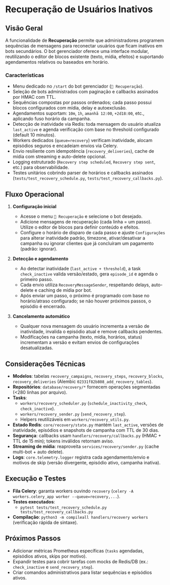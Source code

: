 # Recuperação de Usuários Inativos

## Visão Geral

A funcionalidade de **Recuperação** permite que administradores programem sequências de mensagens para reconectar usuários que ficam inativos em bots secundários. O bot gerenciador oferece uma interface modular, reutilizando o editor de blocos existente (texto, mídia, efeitos) e suportando agendamentos relativos ou baseados em horário.

### Características
- Menu dedicado no `/start` do bot gerenciador (`🔁 Recuperação`).
- Seleção de bots administrados com paginação e callbacks assinados por HMAC com TTL.
- Sequências compostas por passos ordenados; cada passo possui blocos configurados com mídia, delay e autoexclusão.
- Agendamentos suportam: `10m`, `1h`, `amanhã 12:00`, `+2d18:00`, etc., aplicando fuso horário da campanha.
- Detecção de inatividade via Redis: toda mensagem do usuário atualiza `last_active` e agenda verificação com base no threshold configurado (default 10 minutos).
- Workers dedicados (`queue=recovery`) verificam inatividade, alocam episódios seguros e encadeiam envios via Celery.
- Envio resiliente com idempotência (`recovery_deliveries`), cache de mídia com streaming e auto-delete opcional.
- Logging estruturado (`Recovery step scheduled`, `Recovery step sent`, etc.) para observabilidade.
- Testes unitários cobrindo parser de horários e callbacks assinados (`tests/test_recovery_schedule.py`, `tests/test_recovery_callbacks.py`).

## Fluxo Operacional
1. **Configuração inicial**
   - Acesse o menu `🔁 Recuperação` e selecione o bot desejado.
   - Adicione mensagens de recuperação (cada linha = um passo). Utilize o editor de blocos para definir conteúdo e efeitos.
   - Configure o horário de disparo de cada passo e ajuste `Configurações` para alterar inatividade padrão, timezone, ativar/desativar a campanha ou ignorar clientes que já concluíram um pagamento (padrão: ignorar).

2. **Detecção e agendamento**
   - Ao detectar inatividade (`last_active + threshold`), a task `check_inactive` valida versão/estado, gera `episode_id` e agenda o primeiro passo.
   - Cada envio utiliza `RecoveryMessageSender`, respeitando delays, auto-delete e caching de mídia por bot.
   - Após enviar um passo, o próximo é programado com base no horário/atraso configurado; se não houver próximos passos, o episódio é encerrado.

3. **Cancelamento automático**
   - Qualquer nova mensagem do usuário incrementa a versão de inatividade, invalida o episódio atual e remove callbacks pendentes.
   - Modificações na campanha (texto, mídia, horários, status) incrementam a versão e evitam envios de configurações desatualizadas.

## Considerações Técnicas
- **Modelos**: tabelas `recovery_campaigns`, `recovery_steps`, `recovery_blocks`, `recovery_deliveries` (Alembic `02331f82b808_add_recovery_tables`).
- **Repositórios**: `database/recovery/*` fornecem operações segmentadas (<280 linhas por arquivo).
- **Tasks**:
  - `workers/recovery_scheduler.py` (`schedule_inactivity_check`, `check_inactive`).
  - `workers/recovery_sender.py` (`send_recovery_step`).
  - Helpers reutilizáveis em `workers/recovery_utils.py`.
- **Estado Redis**: `core/recovery/state.py` mantém `last_active`, versões de inatividade, episódios e snapshots de campanha com TTL de 30 dias.
- **Segurança**: callbacks usam `handlers/recovery/callbacks.py` (HMAC + TTL de 15 min); tokens inválidos retornam aviso.
- **Streaming de mídia**: reaproveita `services/recovery/sender.py` (cache multi-bot + auto delete).
- **Logs**: `core.telemetry.logger` registra cada agendamento/envio e motivos de skip (versão divergente, episódio ativo, campanha inativa).

## Execução e Testes
- **Fila Celery**: garanta workers ouvindo `recovery` (`celery -A workers.celery_app worker --queue=recovery,...`).
- **Testes executados**:
  - `pytest tests/test_recovery_schedule.py tests/test_recovery_callbacks.py`
- **Compilação**: `python3 -m compileall handlers/recovery workers` (verificação rápida de sintaxe).

## Próximos Passos
- Adicionar métricas Prometheus específicas (`tasks` agendadas, episódios ativos, skips por motivo).
- Expandir testes para cobrir tarefas com mocks de Redis/DB (ex.: `check_inactive` e `send_recovery_step`).
- Criar comandos administrativos para listar sequências e episódios ativos.
